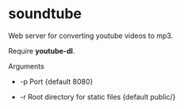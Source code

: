 # soundtube
Web server for converting youtube videos to mp3.

Require **youtube-dl**.

Arguments

* -p <value> Port {default 8080}

* -r <value> Root directory for static files {default public/}
